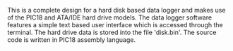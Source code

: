 This is a complete design for a hard disk based data logger and makes use of the PIC18 and ATA/IDE hard drive
models. The data logger software features a simple text based user interface which is accessed through the terminal. The hard drive data is stored into the file 'disk.bin'. The source code is written in PIC18 assembly language.
